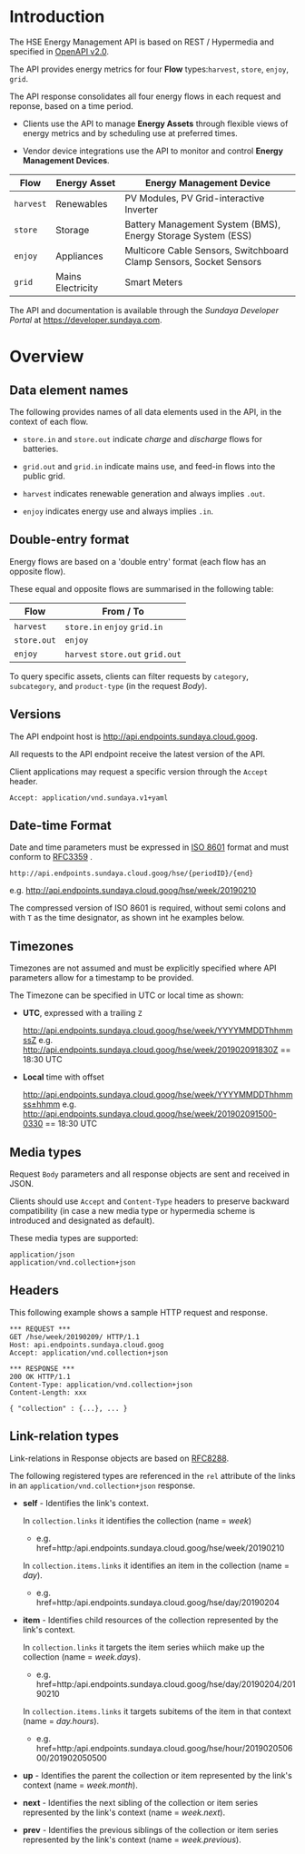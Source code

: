 # Introduction
The HSE Energy Management API is based on REST / Hypermedia and specified in [OpenAPI v2.0](https://github.com/OAI/OpenAPI-Specification/blob/master/versions/2.0.md). 

The API provides energy metrics for four **Flow** types:`harvest`, `store`, `enjoy`, `grid`. 

The API response consolidates all four energy flows in each request and reponse, based on a time period.

- Clients use the API to manage **Energy Assets** through flexible views of energy metrics and by scheduling use at preferred times.

- Vendor device integrations use the API to monitor and control **Energy Management Devices**.

Flow | Energy Asset | Energy Management Device 
--- | --- | ---
`harvest` | Renewables | PV Modules, PV Grid-interactive Inverter
`store` | Storage | Battery Management System (BMS), Energy Storage System (ESS)
`enjoy` | Appliances | Multicore Cable Sensors, Switchboard Clamp Sensors, Socket Sensors
`grid` | Mains Electricity | Smart Meters

The API and documentation is available through the *Sundaya Developer Portal* at https://developer.sundaya.com. 

# Overview

## Data element names

The following provides names of all data elements used in the API, in the context of each flow. 

- `store.in` and `store.out` indicate *charge* and *discharge* flows for batteries.

- `grid.out` and `grid.in` indicate mains use, and feed-in flows into the public grid.

- `harvest` indicates renewable generation and always implies `.out`. 

- `enjoy` indicates energy use and always implies `.in`. 

## Double-entry format 

Energy flows are based on a 'double entry' format (each flow has an opposite flow). 

These equal and opposite flows are summarised in the following table: 

Flow | From / To   
    --- |--- 
`harvest` |`store.in` `enjoy` `grid.in`
`store.out` | `enjoy`
`enjoy`  |  `harvest` `store.out` `grid.out`
    
To query specific assets, clients can filter requests by `category`, `subcategory`, and `product-type` (in the request *Body*).


## Versions
The API endpoint host is http://api.endpoints.sundaya.cloud.goog. 

All requests to the API endpoint receive the latest version of the API.     

Client applications may request a specific version through the `Accept` header.

    Accept: application/vnd.sundaya.v1+yaml

## Date-time Format
Date and time parameters must be expressed in [ISO 8601](https://en.wikipedia.org/wiki/ISO_8601) format and must conform to [RFC3359](https://tools.ietf.org/html/rfc3339) .

    http://api.endpoints.sundaya.cloud.goog/hse/{periodID}/{end}

e.g. http://api.endpoints.sundaya.cloud.goog/hse/week/20190210

The compressed version of ISO 8601 is required, without semi colons and with `T` as the time designator, as shown int he examples below.


## Timezones
Timezones are not assumed and must be explicitly specified where API parameters allow for a timestamp to be provided. 

The Timezone can be specified in UTC or local time as shown:

- __UTC__, expressed with a trailing `Z` 

    http://api.endpoints.sundaya.cloud.goog/hse/week/YYYYMMDDThhmmssZ
    e.g. http://api.endpoints.sundaya.cloud.goog/hse/week/201902091830Z == 18:30 UTC

- __Local__ time with offset 

    http://api.endpoints.sundaya.cloud.goog/hse/week/YYYYMMDDThhmmss±hhmm
    e.g. http://api.endpoints.sundaya.cloud.goog/hse/week/201902091500-0330 == 18:30 UTC
## Media types
Request `Body` parameters and all response objects are sent and received in JSON. 

Clients should use `Accept` and `Content-Type` headers to preserve backward compatibility (in case a new media type or hypermedia scheme is introduced and designated as default).

These media types are supported:

    application/json 
    application/vnd.collection+json

## Headers
This following example shows a sample HTTP request and response.
```
*** REQUEST ***	
GET /hse/week/20190209/ HTTP/1.1	
Host: api.endpoints.sundaya.cloud.goog	
Accept: application/vnd.collection+json	
    
*** RESPONSE ***	
200 OK HTTP/1.1	
Content-Type: application/vnd.collection+json	
Content-Length: xxx	
    
{ "collection" : {...}, ... }
```

## Link-relation types
Link-relations in Response objects are based on [RFC8288](https://tools.ietf.org/html/rfc8288#page-6). 

The following registered types are referenced in the `rel` attribute of the links in an `application/vnd.collection+json` response. 
- **self**	- Identifies the link's context.

    In `collection.links` it identifies the collection (name = *week*)            

    - e.g. href=<a>http:/api.endpoints.sundaya.cloud.goog/hse/week/20190210</a>

    In `collection.items.links` it identifies an item in the collection (name = *day*).
    - e.g. href=<a>http:/api.endpoints.sundaya.cloud.goog/hse/day/20190204</a>

- **item** - Identifies child resources of the collection represented by the link's context. 

    In `collection.links` it targets the item series whiich make up the collection (name = *week.days*).
    - e.g. href=<a>http:/api.endpoints.sundaya.cloud.goog/hse/day/20190204/20190210</a>

    In `collection.items.links` it targets subitems of the item in that context (name = *day.hours*).
    - e.g. href=<a>http:/api.endpoints.sundaya.cloud.goog/hse/hour/201902050600/201902050500</a>

- **up** - Identifies the parent the collection or item represented by the link's context (name = *week.month*).
    
- **next** - Identifies the next sibling of the collection or item series represented by the link's context (name = *week.next*).

- **prev** - Identifies the previous siblings of the collection or item series represented by the link's context (name = *week.previous*).